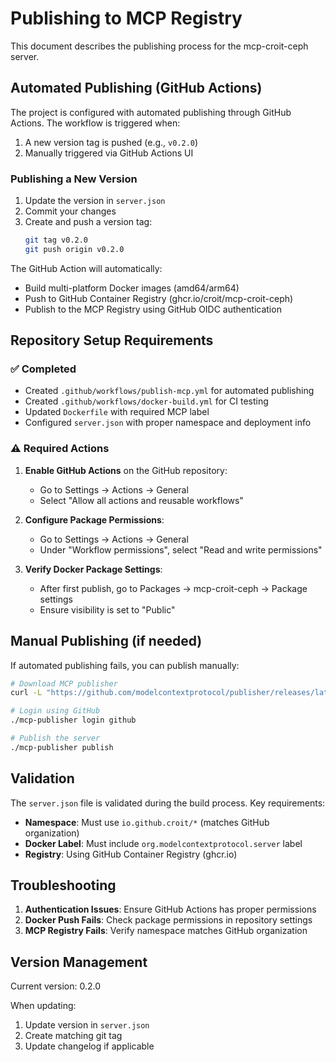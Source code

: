 # Publishing to MCP Registry

This document describes the publishing process for the mcp-croit-ceph server.

## Automated Publishing (GitHub Actions)

The project is configured with automated publishing through GitHub Actions. The workflow is triggered when:

1. A new version tag is pushed (e.g., `v0.2.0`)
2. Manually triggered via GitHub Actions UI

### Publishing a New Version

1. Update the version in `server.json`
2. Commit your changes
3. Create and push a version tag:
   ```bash
   git tag v0.2.0
   git push origin v0.2.0
   ```

The GitHub Action will automatically:
- Build multi-platform Docker images (amd64/arm64)
- Push to GitHub Container Registry (ghcr.io/croit/mcp-croit-ceph)
- Publish to the MCP Registry using GitHub OIDC authentication

## Repository Setup Requirements

### ✅ Completed
- Created `.github/workflows/publish-mcp.yml` for automated publishing
- Created `.github/workflows/docker-build.yml` for CI testing
- Updated `Dockerfile` with required MCP label
- Configured `server.json` with proper namespace and deployment info

### ⚠️ Required Actions

1. **Enable GitHub Actions** on the GitHub repository:
   - Go to Settings → Actions → General
   - Select "Allow all actions and reusable workflows"

2. **Configure Package Permissions**:
   - Go to Settings → Actions → General
   - Under "Workflow permissions", select "Read and write permissions"

3. **Verify Docker Package Settings**:
   - After first publish, go to Packages → mcp-croit-ceph → Package settings
   - Ensure visibility is set to "Public"

## Manual Publishing (if needed)

If automated publishing fails, you can publish manually:

```bash
# Download MCP publisher
curl -L "https://github.com/modelcontextprotocol/publisher/releases/latest/download/mcp-publisher-linux-amd64.tar.gz" | tar xz

# Login using GitHub
./mcp-publisher login github

# Publish the server
./mcp-publisher publish
```

## Validation

The `server.json` file is validated during the build process. Key requirements:

- **Namespace**: Must use `io.github.croit/*` (matches GitHub organization)
- **Docker Label**: Must include `org.modelcontextprotocol.server` label
- **Registry**: Using GitHub Container Registry (ghcr.io)

## Troubleshooting

1. **Authentication Issues**: Ensure GitHub Actions has proper permissions
2. **Docker Push Fails**: Check package permissions in repository settings
3. **MCP Registry Fails**: Verify namespace matches GitHub organization

## Version Management

Current version: 0.2.0

When updating:
1. Update version in `server.json`
2. Create matching git tag
3. Update changelog if applicable